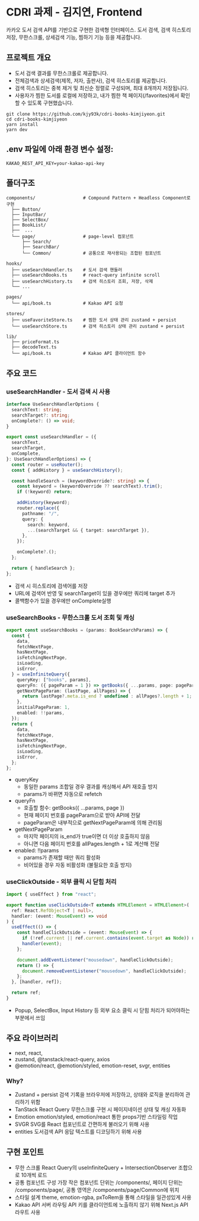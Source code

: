 # CDRI 과제 - 김지연, Frontend

카카오 도서 검색 API를 기반으로 구현한 검색형 인터페이스.
도서 검색, 검색 히스토리 저장, 무한스크롤, 상세검색 기능, 찜하기 기능 등을 제공합니다.

## 프로젝트 개요

- 도서 검색 결과를 무한스크롤로 제공합니다.
- 전체검색과 상세검색(제목, 저자, 출판사), 검색 히스토리를 제공합니다.
- 검색 히스토리는 중복 제거 및 최신순 정렬로 구성되며, 최대 8개까지 저장됩니다.
- 사용자가 찜한 도서를 로컬에 저장하고, 내가 찜한 책 페이지(/favorites)에서 확인할 수 있도록 구현했습니다.

```
git clone https://github.com/kjy93k/cdri-books-kimjiyeon.git
cd cdri-books-kimjiyeon
yarn install
yarn dev
```

## .env 파일에 아래 환경 변수 설정:

```
KAKAO_REST_API_KEY=your-kakao-api-key
```


## 폴더구조
```
components/                  # Compound Pattern + Headless Component로 구현
  ├── Button/
  ├── InputBar/
  ├── SelectBox/
  ├── BookList/
  ├──  ...      
  └── page/                  # page-level 컴포넌트
      ├── Search/
      ├── SearchBar/
      └── Common/            # 공통으로 재사용되는 조합된 컴포넌트

hooks/
  ├── useSearchHandler.ts    # 도서 검색 핸들러
  ├── useSearchBooks.ts      # react-query infinite scroll
  ├── useSearchHistory.ts    # 검색 히스토리 조회, 저장, 삭제
  └── ...

pages/
  └── api/book.ts            # Kakao API 요청

stores/
  ├── useFavoriteStore.ts    # 찜한 도서 상태 관리 zustand + persist
  └── useSearchStore.ts      # 검색 히스토리 상태 관리 zustand + persist

lib/
  ├── priceFormat.ts
  ├── decodeText.ts                  
  └── api/book.ts            # Kakao API 클라이언트 함수
```

## 주요 코드

### useSearchHandler - 도서 검색 시 사용

```ts
interface UseSearchHandlerOptions {
  searchText: string;
  searchTarget?: string;
  onComplete?: () => void;
}

export const useSearchHandler = ({
  searchText,
  searchTarget,
  onComplete,
}: UseSearchHandlerOptions) => {
  const router = useRouter();
  const { addHistory } = useSearchHistory();

  const handleSearch = (keywordOverride?: string) => {
    const keyword = (keywordOverride ?? searchText).trim();
    if (!keyword) return;

    addHistory(keyword);
    router.replace({
      pathname: "/",
      query: {
        search: keyword,
        ...(searchTarget && { target: searchTarget }),
      },
    });

    onComplete?.();
  };

  return { handleSearch };
};

```
- 검색 시 히스토리에 검색어를 저장
- URL에 검색어 반영 및 searchTarget이 있을 경우에만 쿼리에 target 추가
- 콜백함수가 있을 경우에만 onComplete실행

### useSearchBooks - 무한스크롤 도서 조회 및 캐싱

```ts
export const useSearchBooks = (params: BookSearchParams) => {
  const {
    data,
    fetchNextPage,
    hasNextPage,
    isFetchingNextPage,
    isLoading,
    isError,
  } = useInfiniteQuery({
    queryKey: ["books", params],
    queryFn: ({ pageParam = 1 }) => getBooks({ ...params, page: pageParam }),
    getNextPageParam: (lastPage, allPages) => {
      return lastPage?.meta.is_end ? undefined : allPages?.length + 1;
    },
    initialPageParam: 1,
    enabled: !!params,
  });
  return {
    data,
    fetchNextPage,
    hasNextPage,
    isFetchingNextPage,
    isLoading,
    isError,
  };
};

```
- queryKey
	-	동일한 params 조합일 경우 결과를 캐싱해서 API 재호출 방지
	-	params가 바뀌면 자동으로 refetch
- queryFn
	-	호출할 함수: getBooks({ ...params, page })
	-	현재 페이지 번호를 pageParam으로 받아 API에 전달
	-	pageParam은 내부적으로 getNextPageParam에 의해 관리됨
- getNextPageParam
	-	마지막 페이지의 is_end가 true이면 더 이상 호출하지 않음
	-	아니면 다음 페이지 번호를 allPages.length + 1로 계산해 전달
- enabled: !!params
	-	params가 존재할 때만 쿼리 활성화
	-	비어있을 경우 자동 비활성화 (불필요한 호출 방지)

### useClickOutside - 외부 클릭 시 닫힘 처리

```ts
import { useEffect } from "react";

export function useClickOutside<T extends HTMLElement = HTMLElement>(
  ref: React.RefObject<T | null>,
  handler: (event: MouseEvent) => void
) {
  useEffect(() => {
    const handleClickOutside = (event: MouseEvent) => {
      if (!ref.current || ref.current.contains(event.target as Node)) return;
      handler(event);
    };

    document.addEventListener("mousedown", handleClickOutside);
    return () => {
      document.removeEventListener("mousedown", handleClickOutside);
    };
  }, [handler, ref]);

  return ref;
}

```

- Popup, SelectBox, Input History 등 외부 요소 클릭 시 닫힘 처리가 되어야하는 부분에서 쓰임

## 주요 라이브러리

- next, react, 
- zustand, @tanstack/react-query, axios
- @emotion/react, @emotion/styled, emotion-reset, svgr, entities

### Why?

- Zustand + persist
  검색 기록을 브라우저에 저장하고, 상태와 로직을 분리하여 관리하기 위함
- TanStack React Query
  무한스크롤 구현 시 페이지네이션 상태 및 캐싱 자동화
- Emotion
  emotion/styled, emotion/react 통한 props기반 스타일링 작업
- SVGR
  SVG를 React 컴포넌트로 간편하게 불러오기 위해 사용
-	entities
  도서검색 API 응답 텍스트를 디코딩하기 위해 사용

## 구현 포인트

-	무한 스크롤
  React Query의 useInfiniteQuery + IntersectionObserver 조합으로 10개씩 로드
-	공통 컴포넌트 구성
  가장 작은 컴포넌트 단위는 /components/, 페이지 단위는 /components/page/, 공통 영역은     /components/page/Common에 위치
-	스타일 설계
  theme, emotion-rgba, pxToRem을 통해 스타일을 일관성있게 사용
- Kakao API 서버 라우팅
API 키를 클라이언트에 노출하지 않기 위해 Next.js API 라우트 사용

